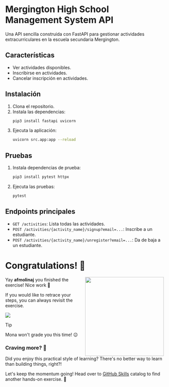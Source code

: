 # Mergington High School Management System API

Una API sencilla construida con FastAPI para gestionar actividades extracurriculares en la escuela secundaria Mergington.

## Características

- Ver actividades disponibles.
- Inscribirse en actividades.
- Cancelar inscripción en actividades.

## Instalación

1. Clona el repositorio.
2. Instala las dependencias:
   ```bash
   pip3 install fastapi uvicorn
   ```
3. Ejecuta la aplicación:
   ```bash
   uvicorn src.app:app --reload
   ```

## Pruebas

1. Instala dependencias de prueba:
   ```bash
   pip3 install pytest httpx
   ```
2. Ejecuta las pruebas:
   ```bash
   pytest
   ```

## Endpoints principales

- `GET /activities`: Lista todas las actividades.
- `POST /activities/{activity_name}/signup?email=...`: Inscribe a un estudiante.
- `POST /activities/{activity_name}/unregister?email=...`: Da de baja a un estudiante.
# Congratulations! :tada:

<img src="https://octodex.github.com/images/welcometocat.png" align="right" height="250px" />

Yay **afmolinaj** you finished the exercise! Nice work :tada:

If you would like to retrace your steps, you can always revisit the exercise.

[![](https://img.shields.io/badge/Return%20to%20Exercise-%E2%86%92-1f883d?style=for-the-badge&logo=github&labelColor=197935)](https://github.com/afmolinaj/skills-getting-started-with-github-copilot/issues/1)

> [!TIP]
> Mona won't grade you this time! 😉



### Craving more? :raising_hand:

Did you enjoy this practical style of learning? There's no better way to learn than building things, right?!

Let's keep the momentum going! Head over to [GitHub Skills](https://skills.github.com) catalog to find another hands-on exercise. :rocket:

